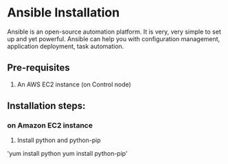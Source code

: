 # Ansible Installation
Ansible is an open-source automation platform. It is very, very simple to set up and yet powerful. Ansible can help you with configuration management, application deployment, task automation.

## Pre-requisites

1. An AWS EC2 instance (on Control node)

## Installation steps:

### on Amazon EC2 instance

1. Install python and python-pip

'yum install python
yum install python-pip'

